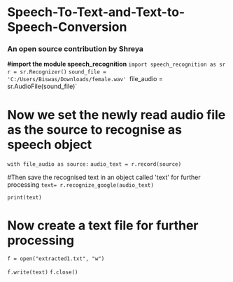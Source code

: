 # Speech-To-Text-and-Text-to-Speech-Conversion
### An open source contribution by Shreya ###

**#import the module speech_recognition**
`import speech_recognition as sr`
`r = sr.Recognizer()`
`sound_file = 'C:/Users/Biswas/Downloads/female.wav'
`file_audio = sr.AudioFile(sound_file)`

# Now we set the newly read audio file as the source to recognise as speech object
`with file_audio as source:`
    `audio_text = r.record(source)`

#Then save the recognised text in an object called 'text' for further processing
`text= r.recognize_google(audio_text)`

`print(text)`

# Now create a text file for further processing
`f = open("extracted1.txt", "w")`

`f.write(text)`
`f.close()`
